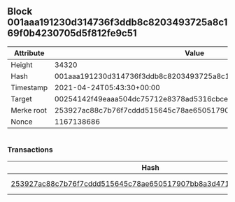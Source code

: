 ## Block 001aaa191230d314736f3ddb8c8203493725a8c169f0b4230705d5f812fe9c51

Attribute | Value
--- | ---
Height | 34320
Hash | 001aaa191230d314736f3ddb8c8203493725a8c169f0b4230705d5f812fe9c51
Timestamp | 2021-04-24T05:43:30+00:00
Target | 00254142f49eaaa504dc75712e8378ad5316cbcead634704b3734b6271167cc4
Merke root | 253927ac88c7b76f7cddd515645c78ae650517907bb8a3d4711554235e704fd0
Nonce | 1167138686

```

```

### Transactions

Hash | Amount
--- | ---
[253927ac88c7b76f7cddd515645c78ae650517907bb8a3d4711554235e704fd0](253927ac88c7b76f7cddd515645c78ae650517907bb8a3d4711554235e704fd0.md) | 10.00000000 SKEPTI 
